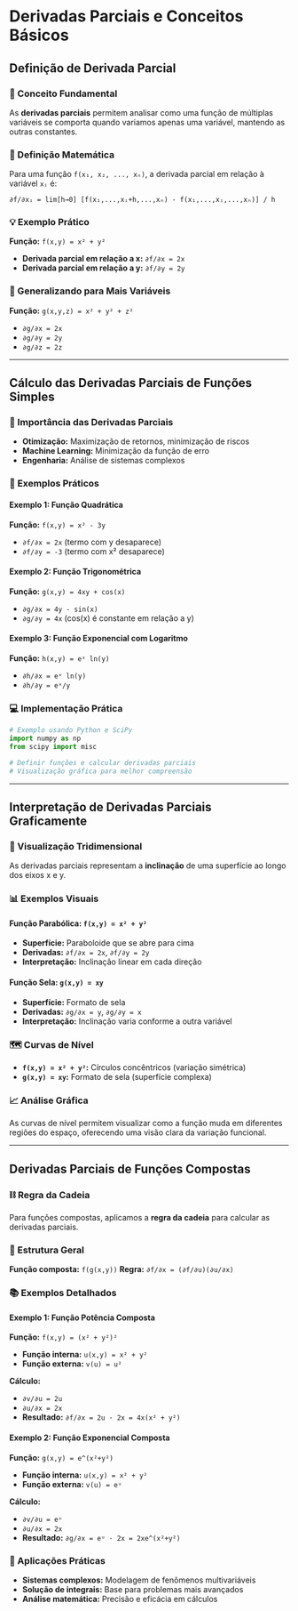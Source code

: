 # Derivadas Parciais e Conceitos Básicos

## Definição de Derivada Parcial

### 🎯 Conceito Fundamental
As **derivadas parciais** permitem analisar como uma função de múltiplas variáveis se comporta quando variamos apenas uma variável, mantendo as outras constantes.

### 📐 Definição Matemática
Para uma função `f(x₁, x₂, ..., xₙ)`, a derivada parcial em relação à variável `xᵢ` é:

```
∂f/∂xᵢ = lim[h→0] [f(x₁,...,xᵢ+h,...,xₙ) - f(x₁,...,xᵢ,...,xₙ)] / h
```

### 💡 Exemplo Prático
**Função:** `f(x,y) = x² + y²`

- **Derivada parcial em relação a x:** `∂f/∂x = 2x`
- **Derivada parcial em relação a y:** `∂f/∂y = 2y`

### 🔄 Generalizando para Mais Variáveis
**Função:** `g(x,y,z) = x² + y² + z²`

- `∂g/∂x = 2x`
- `∂g/∂y = 2y` 
- `∂g/∂z = 2z`

---

## Cálculo das Derivadas Parciais de Funções Simples

### 🚀 Importância das Derivadas Parciais
- **Otimização:** Maximização de retornos, minimização de riscos
- **Machine Learning:** Minimização da função de erro
- **Engenharia:** Análise de sistemas complexos

### 📝 Exemplos Práticos

#### Exemplo 1: Função Quadrática
**Função:** `f(x,y) = x² - 3y`

- `∂f/∂x = 2x` (termo com y desaparece)
- `∂f/∂y = -3` (termo com x² desaparece)

#### Exemplo 2: Função Trigonométrica
**Função:** `g(x,y) = 4xy + cos(x)`

- `∂g/∂x = 4y - sin(x)`
- `∂g/∂y = 4x` (cos(x) é constante em relação a y)

#### Exemplo 3: Função Exponencial com Logaritmo
**Função:** `h(x,y) = eˣ ln(y)`

- `∂h/∂x = eˣ ln(y)`
- `∂h/∂y = eˣ/y`

### 💻 Implementação Prática
```python
# Exemplo usando Python e SciPy
import numpy as np
from scipy import misc

# Definir funções e calcular derivadas parciais
# Visualização gráfica para melhor compreensão
```
---

## Interpretação de Derivadas Parciais Graficamente

### 🎨 Visualização Tridimensional
As derivadas parciais representam a **inclinação** de uma superfície ao longo dos eixos x e y.

### 📊 Exemplos Visuais

#### Função Parabólica: `f(x,y) = x² + y²`
- **Superfície:** Paraboloide que se abre para cima
- **Derivadas:** `∂f/∂x = 2x`, `∂f/∂y = 2y`
- **Interpretação:** Inclinação linear em cada direção

#### Função Sela: `g(x,y) = xy`
- **Superfície:** Formato de sela
- **Derivadas:** `∂g/∂x = y`, `∂g/∂y = x`
- **Interpretação:** Inclinação varia conforme a outra variável

### 🗺️ Curvas de Nível
- **`f(x,y) = x² + y²`:** Círculos concêntricos (variação simétrica)
- **`g(x,y) = xy`:** Formato de sela (superfície complexa)

### 📈 Análise Gráfica
As curvas de nível permitem visualizar como a função muda em diferentes regiões do espaço, oferecendo uma visão clara da variação funcional.

---

## Derivadas Parciais de Funções Compostas

### ⛓️ Regra da Cadeia
Para funções compostas, aplicamos a **regra da cadeia** para calcular as derivadas parciais.

### 🔗 Estrutura Geral
**Função composta:** `f(g(x,y))`
**Regra:** `∂f/∂x = (∂f/∂u)(∂u/∂x)`

### 📚 Exemplos Detalhados

#### Exemplo 1: Função Potência Composta
**Função:** `f(x,y) = (x² + y²)²`

- **Função interna:** `u(x,y) = x² + y²`
- **Função externa:** `v(u) = u²`

**Cálculo:**
- `∂v/∂u = 2u`
- `∂u/∂x = 2x`
- **Resultado:** `∂f/∂x = 2u · 2x = 4x(x² + y²)`

#### Exemplo 2: Função Exponencial Composta
**Função:** `g(x,y) = e^(x²+y²)`

- **Função interna:** `u(x,y) = x² + y²`
- **Função externa:** `v(u) = eᵘ`

**Cálculo:**
- `∂v/∂u = eᵘ`
- `∂u/∂x = 2x`
- **Resultado:** `∂g/∂x = eᵘ · 2x = 2xe^(x²+y²)`

### 🎯 Aplicações Práticas
- **Sistemas complexos:** Modelagem de fenômenos multivariáveis
- **Solução de integrais:** Base para problemas mais avançados
- **Análise matemática:** Precisão e eficácia em cálculos